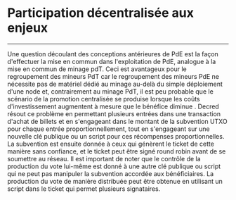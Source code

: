 # **Participation décentralisée aux enjeux**

---

Une question découlant des conceptions antérieures de PdE est la façon d'effectuer la mise en commun dans l'exploitation de PdE, analogue à la mise en commun de minage pdT. Ceci est avantageux pour le regroupement des mineurs PdT car le regroupement des mineurs PdE ne nécessite pas de matériel dédié au minage au-delà du simple déploiement d'une node et, contrairement au minage PdT, il est peu probable que le scénario de la promotion centralisée se produise lorsque les coûts d'investissement augmentent à mesure que le bénéfice diminue . Decred résout ce problème en permettant plusieurs entrées dans une transaction d'achat de billets et en s'engageant dans le montant de la subvention UTXO pour chaque entrée proportionnellement, tout en s'engageant sur une nouvelle clé publique ou un script pour ces récompenses proportionnelles. La subvention est ensuite donnée à ceux qui génèrent le ticket de cette manière sans confiance, et le ticket peut être signé round robin avant de se soumettre au réseau. Il est important de noter que le contrôle de la production du vote lui-même est donné à une autre clé publique ou script qui ne peut pas manipuler la subvention accordée aux bénéficiaires. La production du vote de manière distribuée peut être obtenue en utilisant un script dans le ticket qui permet plusieurs signataires.